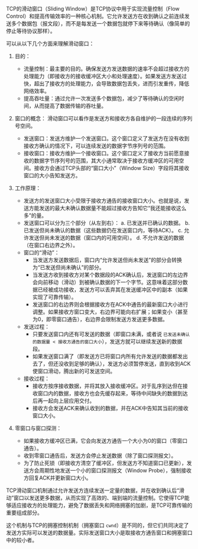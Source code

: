 
TCP的滑动窗口（Sliding Window）是TCP协议中用于实现流量控制（Flow Control）和提高传输效率的一种核心机制。它允许发送方在收到确认之前连续发送多个数据包（报文段），而不是每发送一个数据包就停下来等待确认（像简单的停止等待协议那样）。

可以从以下几个方面来理解滑动窗口：

1.  目的：
    *   流量控制：最主要的目的。确保发送方发送数据的速率不会超过接收方的处理能力（即接收方的接收缓冲区大小和处理速度）。如果发送方发送过快，超出了接收方的处理能力，会导致数据包丢失，进而引发重传，降低网络效率。
    *   提高吞吐量：通过允许一次发送多个数据包，减少了等待确认的空闲时间，从而提高了数据传输的吞吐量。

2.  窗口的概念：
    滑动窗口可以看作是发送方和接收方各自维护的一段连续的序列号空间。
    *   发送窗口：发送方维护一个发送窗口。这个窗口定义了发送方在没有收到接收方确认的情况下，可以连续发送的数据字节序列号的范围。
    *   接收窗口：接收方维护一个接收窗口。这个窗口定义了接收方当前愿意接收的数据字节序列号的范围，其大小通常取决于接收方缓冲区的可用空间。接收方会通过TCP头部的“窗口大小”（Window Size）字段将其接收窗口的大小告知发送方。

3.  工作原理：
    *   发送方的发送窗口大小受限于接收方通告的接收窗口大小。也就是说，发送方能发送的最大未确认数据量不能超过接收方告知它“我还能接收这么多”的量。
    *   发送窗口可以分为三个部分（从左到右）：
        a.  已发送并已确认的数据。
        b.  已发送但尚未确认的数据（这些数据仍在发送窗口内，等待ACK）。
        c.  允许发送但尚未发送的数据（窗口内的可用空间）。
        d.  不允许发送的数据（在窗口右边界之外）。
    *   窗口的“滑动”：
        *   当发送方发送数据后，窗口内“允许发送但尚未发送”的部分会转换为“已发送但尚未确认”的部分。
        *   当发送方收到接收方对某个数据段的ACK确认后，发送窗口的左边界会向前移动（滑动）到被确认数据的下一个字节。这意味着这部分数据已经被成功接收，发送方可以丢弃其在发送缓冲区中的副本（如果实现了可靠传输）。
        *   发送窗口的右边界则会根据接收方在ACK中通告的最新窗口大小进行调整。如果接收方窗口变大，右边界可能向右扩展；如果变小（甚至为0，即零窗口通告），右边界会限制发送方发送更多数据。
    *   发送过程：
        *   只要发送窗口内还有可发送的数据（即窗口未满，或者说 `已发送未确认的数据量 < 接收方通告的窗口大小`），发送方就可以继续发送新的数据段。
        *   如果发送窗口满了（即发送方已将窗口内所有允许发送的数据都发出去了，但还没收到足够的确认），发送方必须暂停发送，直到收到ACK使窗口滑动，腾出新的可发送空间。
    *   接收过程：
        *   接收方按序接收数据，并将其放入接收缓冲区。对于乱序到达但在接收窗口内的数据，接收方也会先缓存起来，等待中间缺失的数据到达后再一起向上层应用交付。
        *   接收方会发送ACK来确认收到的数据，并在ACK中告知其当前的接收窗口大小。

4.  零窗口与窗口探测：
    *   如果接收方缓冲区已满，它会向发送方通告一个大小为0的窗口（零窗口通告）。
    *   收到零窗口通告后，发送方会停止发送数据（除了窗口探测报文）。
    *   为了防止死锁（即接收方清空了缓冲区，但发送方不知道窗口已更新），发送方会周期性地发送一个小的窗口探测报文（Window Probe），强制接收方回复ACK并更新窗口大小。

TCP滑动窗口机制通过允许发送方连续发送一定量的数据，并在收到确认后“滑动”窗口以发送更多数据，从而实现了高效的、端到端的流量控制。它使得TCP能够适应接收方的处理能力，避免了数据丢失和网络拥塞的加剧，是TCP可靠传输的重要组成部分。

这个机制与TCP的拥塞控制机制（拥塞窗口 `cwnd`）是不同的，但它们共同决定了发送方实际可以发送的数据量。实际发送窗口大小是取接收方通告窗口和拥塞窗口中的较小者。

